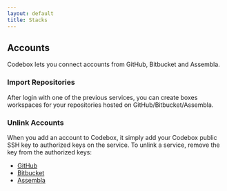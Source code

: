 ```yaml
---
layout: default
title: Stacks
---
```


## Accounts

Codebox lets you connect accounts from GitHub, Bitbucket and Assembla.

### Import Repositories

After login with one of the previous services, you can create boxes workspaces for your repositories hosted on GitHub/Bitbucket/Assembla.

### Unlink Accounts

When you add an account to Codebox, it simply add your Codebox public SSH key to authorized keys on the service. To unlink a service, remove the key from the authorized keys:

* [GitHub](https://github.com/settings/ssh)
* [Bitbucket](https://bitbucket.org/account/user/SamyPesse/ssh-keys/)
* [Assembla](https://www.assembla.com/user/edit/edit_git_settings)
